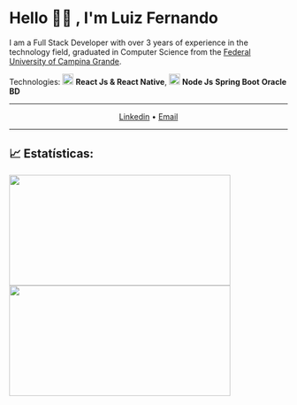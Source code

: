 
# Hello 👋🏻 , I'm Luiz Fernando 


I am a Full Stack Developer with over 3 years of experience in the technology field, graduated in Computer Science from the [Federal University of Campina Grande](https://portal.ufcg.edu.br/).

Technologies: <img src="https://i.ibb.co/4RHMmLQ/react.png" width="20"/> <b>React Js & React Native</b>, <img src="https://i.ibb.co/vVxmyN2/node.png" width="20"/> <b>Node Js</b> <b>Spring Boot</b> <b>Oracle BD</b> 

---

<p align="center">
  <a href="https://www.linkedin.com/in/luiz-boas-developer/">Linkedin</a> •
 <a href="mailto:luizfernandowork1@gmail.com?subject=&body=">Email</a>
</p>

---
## 📈 Estatísticas:

<img align="left" src="https://github-readme-stats.vercel.app/api?username=LuizBoas&show_icons=true" width="400px" height="200px" />
<img align="left" src="https://github-readme-stats.vercel.app/api/top-langs/?username=LuizBoas&layout=compact" width="400px" height="200px" />

 
  

  









